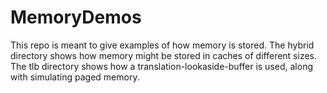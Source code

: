 # MemoryDemos

This repo is meant to give examples of how memory is stored. The hybrid directory shows how memory might be stored in caches of different sizes. The tlb directory shows how a translation-lookaside-buffer is used, along with simulating paged memory.
